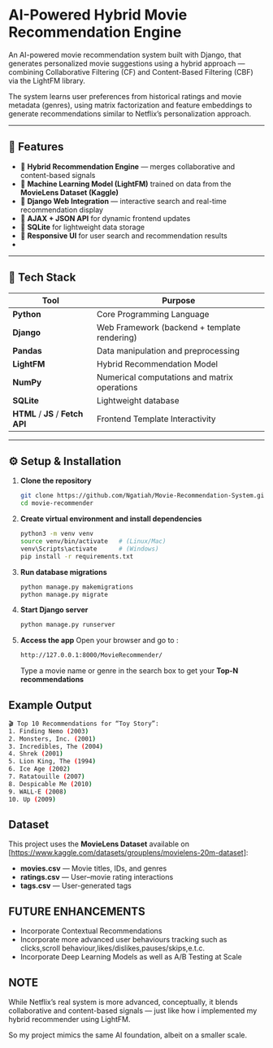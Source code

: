 # AI-Powered Hybrid Movie Recommendation Engine

An AI-powered movie recommendation system built with Django, that generates personalized movie suggestions using a hybrid approach — combining Collaborative Filtering (CF) and Content-Based Filtering (CBF) via the LightFM library.

The system learns user preferences from historical ratings and movie metadata (genres), using matrix factorization and feature embeddings to generate recommendations similar to Netflix’s personalization approach.

---

## 🚀 Features
- 🔹 **Hybrid Recommendation Engine** — merges collaborative and content-based signals
- 🔹 **Machine Learning Model (LightFM)** trained on data from the **MovieLens Dataset (Kaggle)**
- 🔹 **Django Web Integration** — interactive search and real-time recommendation display
- 🔹  **AJAX + JSON API** for dynamic frontend updates
- 🔹 **SQLite** for lightweight data storage
- 🔹 **Responsive UI** for user search and recommendation results
- 
---

## 🧰 Tech Stack
| Tool | Purpose |
|------|----------|
| **Python** | Core Programming Language |
| **Django** | Web Framework (backend + template rendering) |
| **Pandas** | Data manipulation and preprocessing |
| **LightFM** | Hybrid Recommendation Model |
| **NumPy** | Numerical computations and matrix operations |
| **SQLite** | Lightweight database |
| **HTML** / **JS** / **Fetch API** | Frontend Template Interactivity |


---

## ⚙️ Setup & Installation

1. **Clone the repository**
   ```bash
   git clone https://github.com/Ngatiah/Movie-Recommendation-System.git
   cd movie-recommender

2. **Create virtual environment and install dependencies**
   ```bash
   python3 -m venv venv
   source venv/bin/activate   # (Linux/Mac)
   venv\Scripts\activate      # (Windows)
   pip install -r requirements.txt

3. **Run database migrations** 
   ```bash
   python manage.py makemigrations
   python manage.py migrate

4. **Start Django server** 
   ```bash
   python manage.py runserver

5. **Access the app** 
   Open your browser and go to :
   ```bash
   http://127.0.0.1:8000/MovieRecommender/
   ```
   Type a movie name or genre in the search box to get your **Top-N recommendations**


## Example Output 
   ```bash
 🎬 Top 10 Recommendations for “Toy Story”:
1. Finding Nemo (2003)
2. Monsters, Inc. (2001)
3. Incredibles, The (2004)
4. Shrek (2001)
5. Lion King, The (1994)
6. Ice Age (2002)
7. Ratatouille (2007)
8. Despicable Me (2010)
9. WALL·E (2008)
10. Up (2009)
  ```

## Dataset
   This project uses the **MovieLens Dataset** available on [https://www.kaggle.com/datasets/grouplens/movielens-20m-dataset]:
   - **movies.csv** — Movie titles, IDs, and genres  
   - **ratings.csv** — User–movie rating interactions  
   - **tags.csv** — User-generated tags

## FUTURE ENHANCEMENTS
   - Incorporate Contextual Recommendations
   - Incorporate more advanced user behaviours tracking such as clicks,scroll behaviour,likes/dislikes,pauses/skips,e.t.c.
   - Incorporate Deep Learning Models as well as A/B Testing at Scale  

## NOTE
   While Netflix’s real system is more advanced, conceptually, it blends collaborative and content-based signals — just like how i implemented my hybrid recommender using LightFM.

   So my project mimics the same AI foundation, albeit on a smaller scale.
